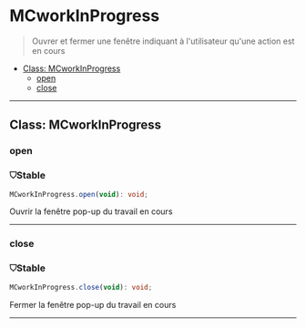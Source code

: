 # MCworkInProgress

> Ouvrer et fermer une fenêtre indiquant à l'utilisateur qu'une action est en cours

- [Class: MCworkInProgress](#class%3A-mcworkinprogress)
  - [open](#open)
  - [close](#close)
---

## Class: MCworkInProgress

### open
<div class="stab stable">
	<h3><span>⛉</span>Stable</h3>
</div>

``` ts
MCworkInProgress.open(void): void;
```
Ouvrir la fenêtre pop-up du travail en cours

---
### close
<div class="stab stable">
	<h3><span>⛉</span>Stable</h3>
</div>

``` ts
MCworkInProgress.close(void): void;
```
Fermer la fenêtre pop-up du travail en cours

---
